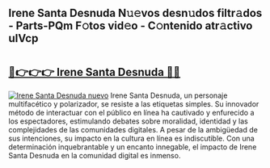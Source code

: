 ## Irene Santa Desnuda N𝚞𝚎vos desn𝚞dos filtr𝚊dos - Parts-PQm F𝚘tos vid𝚎o - C𝚘ntenido atr𝚊ctivo uIVcp

# <h2><a href="http://mb1i2o7.tromn.icu/?c=Irene+Santa+Desnuda">🔗👉👉👉 Irene Santa Desnuda 🔗🔗</a></h2>

[![Irene Santa Desnuda nuevo](https://i.imgur.com/pEAQMta.gif)](http://mb1i2o7.tromn.icu/?c=Irene+Santa+Desnuda)
Irene Santa Desnuda, un personaje multifacético y polarizador, se resiste a las etiquetas simples. Su innovador método de interactuar con el público en línea ha cautivado y enfurecido a los espectadores, estimulando debates sobre moralidad, identidad y las complejidades de las comunidades digitales. A pesar de la ambigüedad de sus intenciones, su impacto en la cultura en línea es indiscutible. Con una determinación inquebrantable y un encanto innegable, el impacto de Irene Santa Desnuda en la comunidad digital es inmenso.
